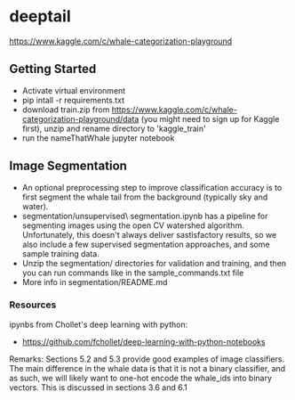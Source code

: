 # deeptail

https://www.kaggle.com/c/whale-categorization-playground

## Getting Started
- Activate virtual environment
- pip intall -r requirements.txt
- download train.zip from https://www.kaggle.com/c/whale-categorization-playground/data (you might need to sign up for Kaggle first), unzip and rename directory to 'kaggle_train' 
- run the nameThatWhale jupyter notebook

## Image Segmentation
- An optional preprocessing step to improve classification accuracy is to first segment the whale tail from the background (typically sky and water).
- segmentation/unsupervised\ segmentation.ipynb has a pipeline for segmenting images using the open CV watershed algorithm. Unfortunately, this doesn't always deliver sastisfactory results, so we also include a few supervised segmentation approaches, and some sample training data.
- Unzip the segmentation/ directories for validation and training, and then you can run commands like in the sample_commands.txt file
- More info in segmentation/README.md


### Resources

ipynbs from Chollet's deep learning with python:
- https://github.com/fchollet/deep-learning-with-python-notebooks

Remarks: Sections 5.2 and 5.3 provide good examples of image classifiers. The main difference in the whale data is that it is not a binary classifier, and as such, we will likely want to one-hot encode the whale_ids into binary vectors. This is discussed in sections 3.6 and 6.1
